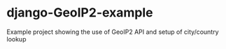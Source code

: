 # django-GeoIP2-example
Example project showing the use of GeoIP2 API and setup of city/country lookup
